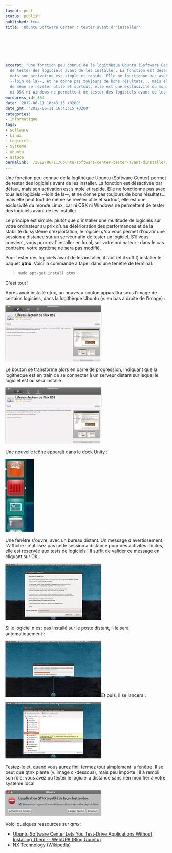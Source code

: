 ```yaml
---
layout: post
status: publish
published: true
title: 'Ubuntu Software Center : tester avant d''installer'

  
  



excerpt: "Une fonction peu connue de la logithèque Ubuntu (Software Center) permet
  de tester des logiciels avant de les installer. La fonction est désactivée par défaut,
  mais son activation est simple et rapide. Elle ne fonctionne pas avec tous les logiciels
  --loin de là--, et ne donne pas toujours de bons résultats... mais elle peut tout
  de même se révéler utile et surtout, elle est une exclusivité du monde Linux, car
  ni OSX ni Windows ne permettent de tester des logiciels avant de les installer.\r\n\r\n"
wordpress_id: 854
date: '2012-06-11 18:43:15 +0200'
date_gmt: '2012-06-11 16:43:15 +0200'
categories:
- Informatique
tags:
- software
- Linux
- Logiciels
- Système
- ubuntu
- astuce
permalink:  /2012/06/11/ubuntu-software-center-tester-avant-dinstaller/
---
```

<p>Une fonction peu connue de la logithèque Ubuntu (Software Center) permet de tester des logiciels avant de les installer. La fonction est désactivée par défaut, mais son activation est simple et rapide. Elle ne fonctionne pas avec tous les logiciels --loin de là--, et ne donne pas toujours de bons résultats... mais elle peut tout de même se révéler utile et surtout, elle est une exclusivité du monde Linux, car ni OSX ni Windows ne permettent de tester des logiciels avant de les installer.</p>
<p><a id="more"></a><a id="more-854"></a></p>
<p>Le principe est simple: plutôt que d'installer une multitude de logiciels sur votre ordinateur au prix d'une détérioration des performances et de la stabilité du système d'exploitation, le logiciel <em>qtnx</em> vous permet d'ouvrir une session à distance sur un serveur afin de tester un logiciel. S'il vous convient, vous pourrez l'installer en local, sur votre ordinateur ; dans le cas contraire, votre système ne sera pas modifié.</p>
<p>Pour tester des logiciels avant de les installer, il faut (et il suffit) installer le paquet <strong>qtnx</strong>. Voici la commande à taper dans une fenêtre de terminal:</p>
<blockquote>
<pre><code>sudo apt-get install qtnx </code></pre>
</blockquote>
<p>C'est tout !</p>
<p>Après avoir installé qtnx, un nouveau bouton apparaîtra sous l'image de certains logiciels, dans la logithèque Ubuntu (v. en bas à droite de l'image) :</p>
<p><a href="/public/posts/2012-06-11-ubuntu-software-center/1.png"><img class="aligncenter size-medium wp-image-855" title="qtnx: un nouveau bouton dans la logithèque" src="/public/posts/2012-06-11-ubuntu-software-center/1-300x174.png" alt="" width="300" height="174" /></a></p>
<p>Le bouton se transforme alors en barre de progression, indiquant que la logithèque est en train de se connecter à un serveur distant sur lequel le logiciel est ou sera installé :</p>
<p><a href="/public/posts/2012-06-11-ubuntu-software-center/2.png"><img class="aligncenter size-medium wp-image-856" title="qtnx: progression de la connexion" src="/public/posts/2012-06-11-ubuntu-software-center/2-300x174.png" alt="" width="300" height="174" /></a></p>
<p>Une nouvelle icône apparaît dans le dock Unity :</p>
<p><a href="/public/posts/2012-06-11-ubuntu-software-center/3.png"><img class="aligncenter size-full wp-image-857" title="qtnx: icône dans le dock Unity" src="/public/posts/2012-06-11-ubuntu-software-center/3.png" alt="" width="89" height="227" /></a></p>
<p>Une fenêtre s'ouvre, avec un bureau distant. Un message d'avertissement s'affiche : n'utilisez pas cette session à distance pour des activités illicites, elle est réservée aux tests de logiciels ! Il suffit de valider ce message en cliquant sur OK.</p>
<p><a href="/public/posts/2012-06-11-ubuntu-software-center/4.png"><img class="aligncenter size-medium wp-image-858" title="qtnx: disclaimer" src="/public/posts/2012-06-11-ubuntu-software-center/4-300x175.png" alt="" width="300" height="175" /></a></p>
<p>Si le logiciel n'est pas installé sur le poste distant, il le sera automatiquement :</p>
<p><a href="/public/posts/2012-06-11-ubuntu-software-center/5.png"><img class="aligncenter size-medium wp-image-859" title="qtnx: installation" src="/public/posts/2012-06-11-ubuntu-software-center/5-300x175.png" alt="" width="300" height="175" /></a>Et puis, il se lancera :</p>
<p><a href="/public/posts/2012-06-11-ubuntu-software-center/6.png"><img class="aligncenter size-medium wp-image-860" title="qtnx: test du logiciel" src="/public/posts/2012-06-11-ubuntu-software-center/6-300x175.png" alt="" width="300" height="175" /></a></p>
<p>Testez-le et, quand vous aurez fini, fermez tout simplement la fenêtre. Il se peut que qtnx plante (v. image ci-dessous), mais peu importe : il a rempli son rôle, vous avez pu tester le logiciel à distance sans rien modifier à votre système local.</p>
<p><a href="/public/posts/2012-06-11-ubuntu-software-center/7.png"><img class="aligncenter size-medium wp-image-861" title="qtnx: bug" src="/public/posts/2012-06-11-ubuntu-software-center/7-300x79.png" alt="" width="300" height="79" /></a></p>
<p>Voici quelques ressources sur <em>qtnx</em>:</p>
<ul>
<li><a title="Ubuntu Software Center Lets You Test-Drive Applications Without Installing Them [Ubuntu 11.04]" href="http://www.webupd8.org/2011/03/ubuntu-software-center-lets-you-test.html">Ubuntu Software Center Lets You Test-Drive Applications Without Installing Them</a><a href="http://www.webupd8.org/2011/03/ubuntu-software-center-lets-you-test.html"> -- WebUP8 (Blog Ubuntu)</a></li>
<li><a href="http://en.wikipedia.org/wiki/NX_technology">NX Technology (Wikipedia)</a></li>
</ul>
